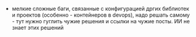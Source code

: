 

- мелкие сложные баги, связанные с конфигурацией дргих библиотек и проектов (особенно - контейнеров в devops), надо решать самому - тут нужно гуглить чужие решения и ссылки на чужие посты. ИИ не знает этих решений

